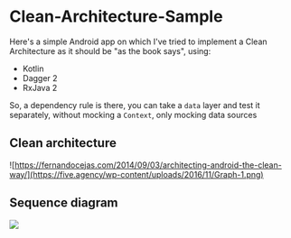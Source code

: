 # Clean-Architecture-Sample

Here's a simple Android app on which I've tried to implement a Clean Architecture as it should be "as the book says", using:

* Kotlin
* Dagger 2
* RxJava 2

So, a dependency rule is there, you can take a `data` layer and test it separately, without mocking a `Context`, only mocking data sources

## Clean architecture
![https://fernandocejas.com/2014/09/03/architecting-android-the-clean-way/](https://five.agency/wp-content/uploads/2016/11/Graph-1.png)

## Sequence diagram
![](https://i101.fastpic.ru/big/2018/0917/66/cb658b056efe63bfa7d9d224432a3e66.png)
